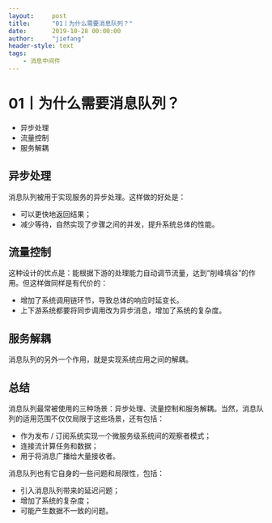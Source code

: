 ```yaml
---
layout:     post
title:      "01丨为什么需要消息队列？"
date:       2019-10-28 00:00:00
author:     "jiefang"
header-style: text
tags:
    - 消息中间件
---
```

# 01丨为什么需要消息队列？
- 异步处理
- 流量控制
- 服务解耦
## 异步处理
消息队列被用于实现服务的异步处理。这样做的好处是：
- 可以更快地返回结果；
- 减少等待，自然实现了步骤之间的并发，提升系统总体的性能。

## 流量控制
这种设计的优点是：能根据下游的处理能力自动调节流量，达到“削峰填谷”的作用。但这样做同样是有代价的：
- 增加了系统调用链环节，导致总体的响应时延变长。
- 上下游系统都要将同步调用改为异步消息，增加了系统的复杂度。

## 服务解耦
消息队列的另外一个作用，就是实现系统应用之间的解耦。
## 总结
消息队列最常被使用的三种场景：异步处理、流量控制和服务解耦。当然，消息队
列的适用范围不仅仅局限于这些场景，还有包括：
- 作为发布 / 订阅系统实现一个微服务级系统间的观察者模式；
- 连接流计算任务和数据；
- 用于将消息广播给大量接收者。

消息队列也有它自身的一些问题和局限性，包括：
- 引入消息队列带来的延迟问题；
- 增加了系统的复杂度；
- 可能产生数据不一致的问题。